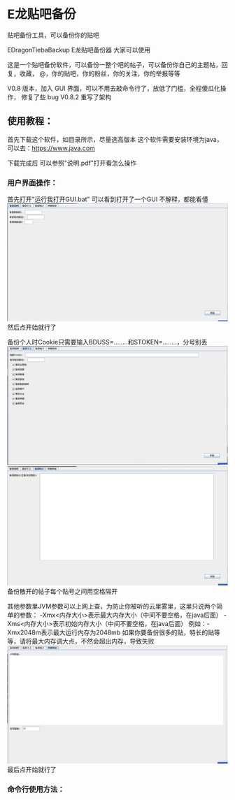 # E龙贴吧备份
贴吧备份工具，可以备份你的贴吧

EDragonTiebaBackup
E龙贴吧备份器
大家可以使用

这是一个贴吧备份软件，可以备份一整个吧的帖子，可以备份你自己的主题帖，回复，收藏，
@，你的贴吧，你的粉丝，你的关注，你的举报等等

V0.8 版本，加入 GUI 界面，可以不用去敲命令行了，放低了门槛，全程傻瓜化操作，
修复了些 bug
V0.8.2 重写了架构

## 使用教程：
首先下载这个软件，如目录所示，尽量选高版本
这个软件需要安装环境为java，可以去：https://www.java.com

下载完成后
可以参照"说明.pdf"打开看怎么操作

### 用户界面操作：
首先打开"运行我打开GUI.bat"
可以看到打开了一个GUI
不解释，都能看懂
![<图片加载失败>](describeFiles/tieba1.png)
然后点开始就行了

备份个人时Cookie只需要输入BDUSS=……..和STOKEN=……..，分号别丢
![<图片加载失败>](describeFiles/tieba2.png)
![<图片加载失败>](describeFiles/tieba3.png)
备份散开的帖子每个贴号之间用空格隔开

其他参数里JVM参数可以上网上查，为防止你被听的云里雾里，这里只说两个简单的参数：
	-Xmx<内存大小>表示最大内存大小（中间不要空格，在java后面）
	-Xms<内存大小>表示初始内存大小（中间不要空格，在java后面）
	例如：-Xmx2048m表示最大运行内存为2048mb
如果你要备份很多的贴，特长的贴等等，请将最大内存调大点，不然会超出内存，导致失败
![<图片加载失败>](describeFiles/tieba4.png)
最后点开始就行了

### 命令行使用方法：

